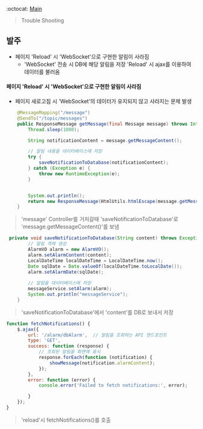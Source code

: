 

:octocat: [Main](/)
> Trouble Shooting

## 발주
- 페이지 'Reload' 시 'WebSocket'으로 구현한 알림이 사라짐
  - 'WebSocket' 전송 시 DB에 해당 알림을 저장 'Reload' 시 ajax를 이용하여 데이터를 불러옴


#### 페이지 'Reload' 시 'WebSocket'으로 구현한 알림이 사라짐
- 페이지 새로고침 시 'WebSocket'의 데이터가 유지되지 않고 사라지는 문제 발생
```java
    @MessageMapping("/message")
    @SendTo("/topic/messages")
    public ResponseMessage getMessage(final Message message) throws InterruptedException {
        Thread.sleep(1000);

        String notificationContent = message.getMessageContent();

        // 알림 내용을 데이터베이스에 저장
        try {
            saveNotificationToDatabase(notificationContent);
        } catch (Exception e) {
            throw new RuntimeException(e);
        }


        System.out.println();
        return new ResponseMessage(HtmlUtils.htmlEscape(message.getMessageContent()));
    }
```

>  'message' Controller를 거처갈때 'saveNotificationToDatabase'로 'message.getMessageContent()'를 보냄

```java
 private void saveNotificationToDatabase(String content) throws Exception {
        // 알림 객체 생성
        AlarmVO alarm = new AlarmVO();
        alarm.setAlarmContent(content);
        LocalDateTime localDateTime = LocalDateTime.now();
        Date sqlDate = Date.valueOf(localDateTime.toLocalDate());
        alarm.setAlarmDate(sqlDate);
       
        // 알림을 데이터베이스에 저장
        messageService.setAlarm(alarm);
        System.out.println("messageService");
    }
```

> 'saveNotificationToDatabase'에서 'content'를 DB로 보내서 저장

```js
function fetchNotifications() {
    $.ajax({
        url: '/alarm/dbAlarm',  // 알림을 조회하는 API 엔드포인트
        type: 'GET',
        success: function (response) {
            // 조회된 알림을 화면에 표시
            response.forEach(function (notification) {
                showMessage(notification.alarmContent);
            });
        },
        error: function (error) {
            console.error('Failed to fetch notifications:', error);

        }
    });
}
```

> 'reload'시 fetchNotifications()를 호출


